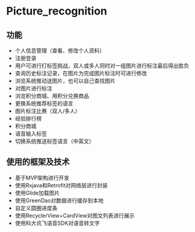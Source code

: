 # Picture_recognition

## 功能
*  个人信息管理（查看、修改个人资料）
*  注册登录
*  用户可进行打标签挑战，双人或多人同时对一组图片进行标注最后得出胜负
*  查询历史标注记录，在图片为完成图片标注时可进行修改
*  浏览系统推动送图片，也可以自己查找图片
*  对图片进行标注
*  浏览积分商城、用积分兑换商品
*  更换系统推荐标签的语言
*  图片标注比赛（双人/多人）
*  经验排行榜
*  积分商城
*  语音输入标签
*  切换系统推送标签语言（中英文）

## 使用的框架及技术
* 基于MVP架构进行开发
* 使用Rxjava和Retrofit对网络层进行封装
* 使用Glide加载图片
* 使用GreenDao对数据进行缓存到本地
* 自定义圆圈进度条
* 使用RecyclerView+CardView对图文列表进行展示
* 使用科大讯飞语音SDK对语音转文字
